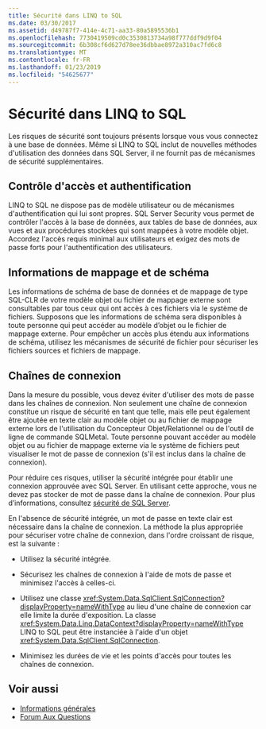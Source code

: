 ```yaml
---
title: Sécurité dans LINQ to SQL
ms.date: 03/30/2017
ms.assetid: d49787f7-414e-4c71-aa33-80a5895536b1
ms.openlocfilehash: 7730419509cd0c3530813734a98f777ddf9d9f04
ms.sourcegitcommit: 6b308cf6d627d78ee36dbbae8972a310ac7fd6c8
ms.translationtype: MT
ms.contentlocale: fr-FR
ms.lasthandoff: 01/23/2019
ms.locfileid: "54625677"
---
```

# <a name="security-in-linq-to-sql"></a>Sécurité dans LINQ to SQL
Les risques de sécurité sont toujours présents lorsque vous vous connectez à une base de données. Même si LINQ to SQL inclut de nouvelles méthodes d'utilisation des données dans SQL Server, il ne fournit pas de mécanismes de sécurité supplémentaires.  
  
## <a name="access-control-and-authentication"></a>Contrôle d'accès et authentification  
 LINQ to SQL ne dispose pas de modèle utilisateur ou de mécanismes d'authentification qui lui sont propres. SQL Server Security vous permet de contrôler l'accès à la base de données, aux tables de base de données, aux vues et aux procédures stockées qui sont mappées à votre modèle objet. Accordez l'accès requis minimal aux utilisateurs et exigez des mots de passe forts pour l'authentification des utilisateurs.  
  
## <a name="mapping-and-schema-information"></a>Informations de mappage et de schéma  
 Les informations de schéma de base de données et de mappage de type SQL-CLR de votre modèle objet ou fichier de mappage externe sont consultables par tous ceux qui ont accès à ces fichiers via le système de fichiers. Supposons que les informations de schéma sera disponibles à toute personne qui peut accéder au modèle d’objet ou le fichier de mappage externe. Pour empêcher un accès plus étendu aux informations de schéma, utilisez les mécanismes de sécurité de fichier pour sécuriser les fichiers sources et fichiers de mappage.  
  
## <a name="connection-strings"></a>Chaînes de connexion  
 Dans la mesure du possible, vous devez éviter d'utiliser des mots de passe dans les chaînes de connexion. Non seulement une chaîne de connexion constitue un risque de sécurité en tant que telle, mais elle peut également être ajoutée en texte clair au modèle objet ou au fichier de mappage externe lors de l'utilisation du Concepteur Objet/Relationnel ou de l'outil de ligne de commande SQLMetal. Toute personne pouvant accéder au modèle objet ou au fichier de mappage externe via le système de fichiers peut visualiser le mot de passe de connexion (s'il est inclus dans la chaîne de connexion).  
  
 Pour réduire ces risques, utiliser la sécurité intégrée pour établir une connexion approuvée avec SQL Server. En utilisant cette approche, vous ne devez pas stocker de mot de passe dans la chaîne de connexion. Pour plus d’informations, consultez [sécurité de SQL Server](../../../../../../docs/framework/data/adonet/sql/sql-server-security.md).  
  
 En l'absence de sécurité intégrée, un mot de passe en texte clair est nécessaire dans la chaîne de connexion. La méthode la plus appropriée pour sécuriser votre chaîne de connexion, dans l'ordre croissant de risque, est la suivante :  
  
-   Utilisez la sécurité intégrée.  
  
-   Sécurisez les chaînes de connexion à l'aide de mots de passe et minimisez l'accès à celles-ci.  
  
-   Utilisez une classe <xref:System.Data.SqlClient.SqlConnection?displayProperty=nameWithType> au lieu d'une chaîne de connexion car elle limite la durée d'exposition. La classe <xref:System.Data.Linq.DataContext?displayProperty=nameWithType> LINQ to SQL peut être instanciée à l'aide d'un objet <xref:System.Data.SqlClient.SqlConnection>.  
  
-   Minimisez les durées de vie et les points d'accès pour toutes les chaînes de connexion.  
  
## <a name="see-also"></a>Voir aussi
- [Informations générales](../../../../../../docs/framework/data/adonet/sql/linq/background-information.md)
- [Forum Aux Questions](../../../../../../docs/framework/data/adonet/sql/linq/frequently-asked-questions.md)

